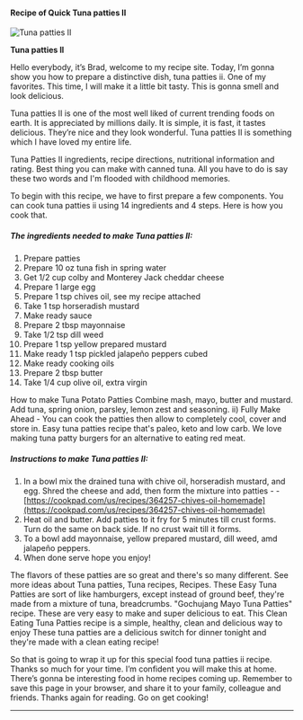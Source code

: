             

#### Recipe of Quick Tuna patties II

![Tuna patties II](https://img-global.cpcdn.com/recipes/6745259696979968/751x532cq70/tuna-patties-ii-recipe-main-photo.jpg)

**Tuna patties II**

Hello everybody, it’s Brad, welcome to my recipe site. Today, I’m gonna show you how to prepare a distinctive dish, tuna patties ii. One of my favorites. This time, I will make it a little bit tasty. This is gonna smell and look delicious.

Tuna patties II is one of the most well liked of current trending foods on earth. It is appreciated by millions daily. It is simple, it is fast, it tastes delicious. They’re nice and they look wonderful. Tuna patties II is something which I have loved my entire life.

Tuna Patties II ingredients, recipe directions, nutritional information and rating. Best thing you can make with canned tuna. All you have to do is say these two words and I'm flooded with childhood memories.

To begin with this recipe, we have to first prepare a few components. You can cook tuna patties ii using 14 ingredients and 4 steps. Here is how you cook that.

##### The ingredients needed to make Tuna patties II:

1.  Prepare patties
2.  Prepare 10 oz tuna fish in spring water
3.  Get 1/2 cup colby and Monterey Jack cheddar cheese
4.  Prepare 1 large egg
5.  Prepare 1 tsp chives oil, see my recipe attached
6.  Take 1 tsp horseradish mustard
7.  Make ready sauce
8.  Prepare 2 tbsp mayonnaise
9.  Take 1/2 tsp dill weed
10.  Prepare 1 tsp yellow prepared mustard
11.  Make ready 1 tsp pickled jalapeño peppers cubed
12.  Make ready cooking oils
13.  Prepare 2 tbsp butter
14.  Take 1/4 cup olive oil, extra virgin

How to make Tuna Potato Patties Combine mash, mayo, butter and mustard. Add tuna, spring onion, parsley, lemon zest and seasoning. ii) Fully Make Ahead - You can cook the patties then allow to completely cool, cover and store in. Easy tuna patties recipe that's paleo, keto and low carb. We love making tuna patty burgers for an alternative to eating red meat.

##### Instructions to make Tuna patties II:

1.  In a bowl mix the drained tuna with chive oil, horseradish mustard, and egg. Shred the cheese and add, then form the mixture into patties - - [https://cookpad.com/us/recipes/364257-chives-oil-homemade](https://cookpad.com/us/recipes/364257-chives-oil-homemade)
2.  Heat oil and butter. Add patties to it fry for 5 minutes till crust forms. Turn do the same on back side. If no crust wait till it forms.
3.  To a bowl add mayonnaise, yellow prepared mustard, dill weed, amd jalapeño peppers.
4.  When done serve hope you enjoy!

The flavors of these patties are so great and there's so many different. See more ideas about Tuna patties, Tuna recipes, Recipes. These Easy Tuna Patties are sort of like hamburgers, except instead of ground beef, they're made from a mixture of tuna, breadcrumbs. "Gochujang Mayo Tuna Patties" recipe. These are very easy to make and super delicious to eat. This Clean Eating Tuna Patties recipe is a simple, healthy, clean and delicious way to enjoy These tuna patties are a delicious switch for dinner tonight and they're made with a clean eating recipe!

So that is going to wrap it up for this special food tuna patties ii recipe. Thanks so much for your time. I’m confident you will make this at home. There’s gonna be interesting food in home recipes coming up. Remember to save this page in your browser, and share it to your family, colleague and friends. Thanks again for reading. Go on get cooking!

* * *